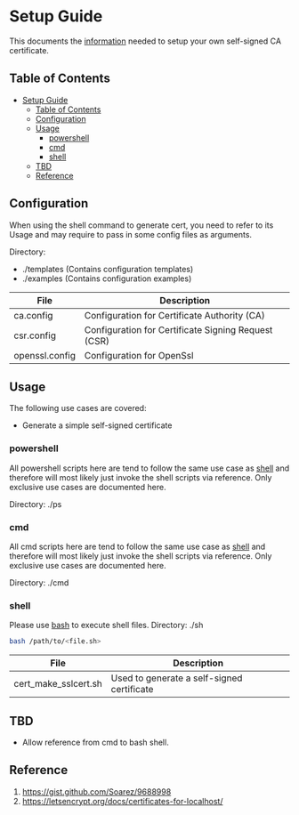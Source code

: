 # Setup Guide

This documents the [information](https://gist.github.com/Soarez/9688998) needed to setup your own self-signed CA certificate.

## Table of Contents

- [Setup Guide](#setup-guide)
  - [Table of Contents](#table-of-contents)
  - [Configuration](#configuration)
  - [Usage](#usage)
    - [powershell](#powershell)
    - [cmd](#cmd)
    - [shell](#shell)
  - [TBD](#tbd)
  - [Reference](#reference)

## Configuration

When using the shell command to generate cert, you need to refer to its Usage and may require to pass in some config files as arguments.

Directory:

- ./templates (Contains configuration templates)
- ./examples (Contains configuration examples)

| File | Description |
| ------ | ------ |
| ca.config | Configuration for Certificate Authority (CA) |
| csr.config | Configuration for Certificate Signing Request (CSR) |
| openssl.config | Configuration for OpenSsl |

## Usage

The following use cases are covered:

- Generate a simple self-signed certificate

### powershell

All powershell scripts here are tend to follow the same use case as [shell](#shell) and therefore will most likely just invoke the shell scripts via reference. Only exclusive use cases are documented here.

Directory: ./ps

### cmd

All cmd scripts here are tend to follow the same use case as [shell](#shell) and therefore will most likely just invoke the shell scripts via reference. Only exclusive use cases are documented here.

Directory: ./cmd

### shell

Please use [bash](https://www.thewindowsclub.com/how-to-run-sh-or-shell-script-file-in-windows-10) to execute shell files.
Directory: ./sh

``` bash
bash /path/to/<file.sh>
```

| File | Description |
| ------ | ------ |
| cert_make_sslcert.sh | Used to generate a self-signed certificate |

## TBD

- Allow reference from cmd to bash shell.

## Reference

1. https://gist.github.com/Soarez/9688998
2. https://letsencrypt.org/docs/certificates-for-localhost/ 